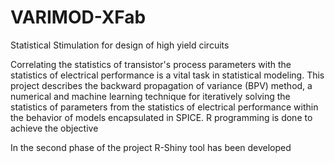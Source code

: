 # VARIMOD-XFab
Statistical Stimulation for design of high yield circuits

Correlating the statistics of transistor's process parameters with the statistics of electrical
performance is a vital task in statistical modeling. This project describes the backward propagation of variance (BPV) method, a
numerical and machine learning technique for iteratively solving the statistics of parameters
from the statistics of electrical performance within the behavior of models encapsulated in SPICE. R programming is done to achieve the objective

In the second phase of the project R-Shiny tool has been developed
